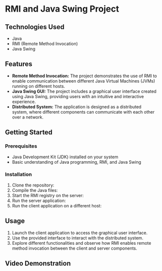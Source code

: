 # RMI and Java Swing Project

## Technologies Used
- Java
- RMI (Remote Method Invocation)
- Java Swing

## Features
- **Remote Method Invocation:** The project demonstrates the use of RMI to enable communication between different Java Virtual Machines (JVMs) running on different hosts.
- **Java Swing GUI:** The project includes a graphical user interface created using Java Swing, providing users with an intuitive and interactive experience.
- **Distributed System:** The application is designed as a distributed system, where different components can communicate with each other over a network.

## Getting Started

### Prerequisites
- Java Development Kit (JDK) installed on your system
- Basic understanding of Java programming, RMI, and Java Swing

### Installation
1. Clone the repository:
2. Compile the Java files:
3. Start the RMI registry on the server:
4. Run the server application:
5. Run the client application on a different host:

## Usage
1. Launch the client application to access the graphical user interface.
2. Use the provided interface to interact with the distributed system.
3. Explore different functionalities and observe how RMI enables remote method invocation between the client and server components.


## Video Demonstration





